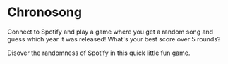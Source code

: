 # Chronosong

Connect to Spotify and play a game where you get a random song and guess which year it was released! What's your best score over 5 rounds?

Disover the randomness of Spotify in this quick little fun game.
